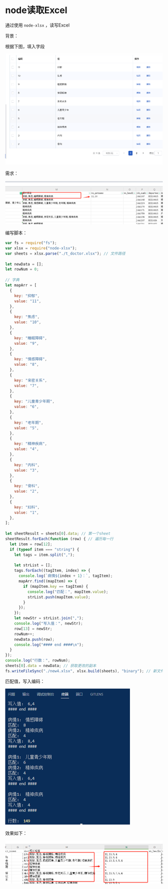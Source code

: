 # node读取Excel

通过使用 `node-xlsx` ，读写Excel

背景：

根据下图，填入字段

![1703233233061](./assets/1703233233061.png)

需求：


![1703233336449](./assets/1703233336449.png)

编写脚本：

```js
var fs = require("fs");
var xlsx = require("node-xlsx");
var sheets = xlsx.parse("./t_doctor.xlsx"); // 文件路径

let newData = [];
let rowNum = 0;

// 字典
let mapArr = [
  {
    key: "抑郁",
    value: "11",
  },
  {
    key: "焦虑",
    value: "10",
  },
  {
    key: "睡眠障碍",
    value: "9",
  },
  {
    key: "情感障碍",
    value: "8",
  },
  {
    key: "亲密关系",
    value: "7",
  },
  {
    key: "儿童青少年期",
    value: "6",
  },
  {
    key: "老年期",
    value: "5",
  },
  {
    key: "精神疾病",
    value: "4",
  },
  {
    key: "内科",
    value: "3",
  },
  {
    key: "骨科",
    value: "2",
  },
  {
    key: "妇科",
    value: "1",
  },
];

let sheetResult = sheets[0].data; // 第一个sheet
sheetResult.forEach(function (row) { // 遍历每一行
  let item = row[12];
  if (typeof item === "string") {
    let tags = item.split(",");

    let strList = [];
    tags.forEach((tagItem, index) => {
      console.log(`病情${index + 1}：`, tagItem);
      mapArr.find((mapItem) => {
        if (mapItem.key == tagItem) {
          console.log("匹配：", mapItem.value);
          strList.push(mapItem.value);
        }
      });
    });
    let newStr = strList.join(",");
    console.log("写入值：", newStr);
    row[13] = newStr;
    rowNum++;
    newData.push(row);
    console.log("#### end ####\n");
  }
});
console.log("行数：", rowNum);
sheets[0].data = newData; // 获取更改的副本
fs.writeFileSync("./new4.xlsx", xlsx.build(sheets), "binary"); // 新文件路径
```

匹配值，写入编码：

![1703234508046](./assets/1703234508046.png)

效果如下：

![1703234707757](./assets/1703234707757.png)



